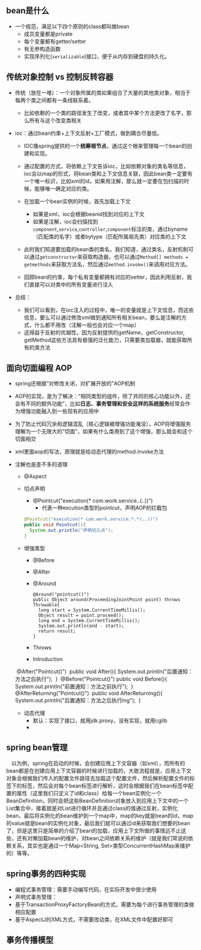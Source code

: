## bean是什么

- 一个规范，满足以下四个原则的class都叫做bean
  - 成员变量都是private
  - 每个变量都有getter/setter
  - 有无参构造函数
  - 实现序列化(`serializable`)接口，便于从内存到硬盘的持久化。

## 传统对象控制 vs 控制反转容器

- 传统（放在一堆）：一个对象所属的类如果组合了大量的其他类对象，相当于每两个类之间都有一条线联系着。

  - 比如依赖的一个类的路径发生了改变，或者其中某个方法更改了名字，那么所有与这个改变类相关

   

- ioc：通过bean约束+上下文反射+工厂模式，做到耦合尽量低。

  - IOC像spring提供的一个**统筹根节点**，通过这个根来管理每一个bean的创建和实现。

  - 通过配置的方式，将依赖上下文告诉ioc，比如依赖对象的类名等信息，ioc会以map的形式，将bean类和上下文信息关联，因此bean类一定要有一个唯一标识，比如xml的id，如果用注解，那么就一定要在包扫描的时候，能够唯一确定对应的类。

  - 在加载一个bean实例的时候，首先加载上下文

    - 如果是xml，ioc会根据beanid找到对应的上下文
    - 如果是注解，ioc会扫描找到`component`,`service`,`controller`,`component`标注的类，通过byname（匹配类的名字）或者bytype（匹配所属祖先类）对应类的上下文

  - 此时我们知道要加载的bean类的类名，我们知道，通过类名，反射机制可以通过`getconstructor`来获取构造器，也可以通过`Method[] methods = getmethods`来获取方法名，然后通过`method.invoke()`来调用对应方法。

  - 回顾bean的约束，每个私有变量都拥有对应的setter，因此利用反射，我们直接可以对类中的所有变量进行注入

    

- 总结：

  - 我们可以看到，在ioc注入的过程中，唯一的变量就是上下文信息，而这些信息，要么可以通过修改xml做到通知所有相关bean，要么是注解的方式，什么都不用改（注解一般也会对应一个map）
  - 这得益于反射的优越性，因为反射提供的getName，getConstructor, getMethod这些方法具有极强的泛化能力，只需要类加载器，就能获取所有的类方法



## 面向切面编程 AOP

- spring还根据“对修改关闭，对扩展开放的”AOP机制

- AOP的实现，是为了解决：“相同类型的组件，除了共同的核心功能以外，还会有不同的额外功能”，比如**日志、事务管理和安全这样的系统服务**经常会作为增强功能融入到一些现有的应用中

- 为了防止代码冗余和逻辑混乱（核心逻辑被增强功能淹没），AOP将增强服务理解为一个无限大的“切面”，如果有什么类用到了这个增强，那么就会和这个切面相交

- xml里面aop的写法，原理就是给动态代理的method.invoke方法

- 注解也是差不多的道理

  - @Aspect

    

  - 切点声明

    - @Pointcut("execution(* com.work.service.*.*(..))")
      - 代表一种excution类型的pointcut，声明AOP的拦截包 

    ```java
    @Pointcut("execution(* com.work.service.*.*(..))")
    public void Pointcut(){
      System.out.println("声明切入点");
    }
    ```

  - 增强类型

    - @Before

    - @After

    - @Around

      ``` 
      @Around("pointcut()")
      public Object around(ProceedingJointPoint point) throws Throwable{
        long start = System.CurrentTimeMillis();
        Object result = point.proceed();
        long end = System.CurrentTimeMillis();
        System.out.println(end - start);
        return result;
      }
      ```

      

    - Throws

    - Introduction

  

  ​    @After("Pointcut()")
  ​    public void After(){
  ​        System.out.println("后置通知：方法之后执行");
  ​    }
  ​    @Before("Pointcut()")
  ​    public void Before(){
  ​        System.out.println("前置通知：方法之前执行");
  ​    }
  ​    @AfterReturning("Pointcut()")
  ​    public void AfterReturning(){
  ​        System.out.println("后置通知：方法之后执行ing");
  ​    }  

  - 动态代理
    - 默认：实现了接口，就用jdk.proxy，没有实现，就用cglib
    - 

## spring bean管理　

　以<bean id="airplane" class="spring.Airplane"/>为例，spring在启动的时候，会创建应用上下文容器（如xml），而所有的bean都是在创建应用上下文容器的时候进行加载的，大致流程就是，应用上下文对象会根据我们传入的配置文件路径去加载这个配置文件，然后解析配置文件的<beans>标签下的<bean>标签，然后会对每个bean标签进行解析，这时会根据我们在bean标签中配置的属性（这里我们只定义了id和class）给每一个bean实例化一个BeanDefinition，同时会把这些BeanDefinition对象放入到应用上下文中的一个List<BeanDefinition>集合中，接着就是对List<BeanDefinition>进行循环并且通过class的值通过反射，实例化bean，最后将实例化的bean维护到一个map中，map的key就是bean的id，map的value就是bean的实例化对象，最后我们就可以通过id来获取我们想要的bean了，但是这里只是简单的介绍了bean的加载，应用上下文所做的事情远不止这些，还有对懒加载bean的维护，对bean之间依赖关系的维护（就是我们常说的依赖关系，其实也是通过一个Map<String, Set<String>>类型ConcurrentHashMap来维护的）等等。



## spring事务的四种实现

- 编程式事务管理：需要手动编写代码，在实际开发中很少使用
- 声明式事务管理：
- 基于TransactionProxyFactoryBean的方式，需要为每个进行事务管理的类做相应配置
- 基于AspectJ的XML方式，不需要改动类，在XML文件中配置好即可

## 事务传播模型





